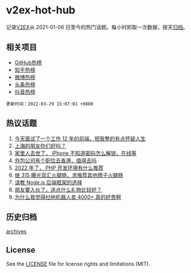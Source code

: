 # v2ex-hot-hub

 记录[V2EX](https://www.v2ex.com/)从 2021-01-06 日至今的热门话题。每小时抓取一次数据，按天[归档](archives)。
 
 ## 相关项目

- [GitHub热榜](https://github.com/snaildev/github-hot-hub)
- [知乎热榜](https://github.com/snaildev/zhihu-hot-hub)
- [微博热榜](https://github.com/snaildev/weibo-hot-hub)
- [头条热榜](https://github.com/snaildev/toutiao-hot-hub)
- [抖音热榜](https://github.com/snaildev/douyin-hot-hub)


 `更新时间：2022-03-29 15:07:01 +0800`

## 热议话题

1. [今天面试了一个工作 12 年的前端，把我整的有点怀疑人生](https://www.v2ex.com/t/843510)
1. [上海的朋友你们好吗？](https://www.v2ex.com/t/843460)
1. [家里人去世了， iPhone 不知道密码怎么解锁，在线等](https://www.v2ex.com/t/843462)
1. [外包公司有个职位去香港，值得去吗](https://www.v2ex.com/t/843541)
1. [2022 年了， PHP 开发环境有什么推荐](https://www.v2ex.com/t/843525)
1. [继 315 曝光双汇火腿肠，求推荐其他牌子火腿肠](https://www.v2ex.com/t/843531)
1. [请教 Node.js 后端框架的选择](https://www.v2ex.com/t/843442)
1. [朋友要入伙了，送点什么礼物比较好？](https://www.v2ex.com/t/843404)
1. [为什么我觉得扫地机器人卖 4000+ 真的好贵啊](https://www.v2ex.com/t/843546)

## 历史归档

[archives](archives)

## License

See the [LICENSE](LICENSE) file for license rights and limitations (MIT).
